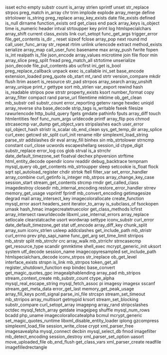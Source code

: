isset
echo
empty
substr
count
is_array
strlen
sprintf
unset
str_replace
strpos
preg_match
in_array
chr
trim
implode
explode
array_merge
define
strtolower
is_string
preg_replace
array_key_exists
date
file_exists
defined
is_null
dirname
function_exists
ord
get_class
end
pack
array_keys
is_object
time
is_numeric
header
intval
strtoupper
key
print
log
htmlspecialchars
array_shift
current
class_exists
link
curl_setopt
func_get_args
trigger_error
file_get_contents
is_dir
_
reset
sizeof
fclose
array_pop
next
round
md
call_user_func_array
str_repeat
rtrim
unlink
urlencode
extract
method_exists
serialize
array_map
call_user_func
basename
max
array_push
fwrite
fopen
is_int
realpath
is_file
json_encode
array_values
microtime
join
file
floor
min
array_slice
preg_split
fread
preg_match_all
strtotime
unserialize
json_decode
file_put_contents
abs
ucfirst
ini_get
is_bool
preg_replace_callback
unpack
exec
is_callable
ini_set
base_encode
extension_loaded
preg_quote
ob_start
mt_rand
strtr
version_compare
mkdir
flush
ltrim
assert
is_resource
str_pad
strrpos
array_search
array_unshift
array_unique
print_r
gettype
sort
mb_strlen
var_export
rewind
hash
is_readable
stripos
pow
strstr
property_exists
ksort
number_format
copy
array_filter
compact
rand
parse_url
filemtime
mktime
ob_get_clean
mb_substr
ceil
substr_count
error_reporting
getenv
range
hexdec
uniqid
array_reverse
sha
base_decode
strip_tags
is_writable
fseek
filesize
rawurlencode
http_build_query
fgets
gmdate
pathinfo
fputs
array_diff
touch
htmlentities
feof
func_num_args
urldecode
printf
array_flip
pos
chmod
strcasecmp
var_dump
get_object_vars
stripslashes
each
user_error
spl_object_hash
stristr
is_scalar
ob_end_clean
sys_get_temp_dir
array_splice
curl_exec
getcwd
str_split
curl_init
rename
nlbr
simplexml_load_string
parse_str
addslashes
dir
eval
array_fill
binhex
sin
mb_strtolower
strncmp
constant
curl_close
ucwords
escapeshellarg
session_id
ctype_digit
substr_replace
error_log
cos
glob
strval
is_a
strrchr
date_default_timezone_set
floatval
dechex
phpversion
strftime
html_entity_decode
opendir
iconv
readdir
debug_backtrace
tempnam
mysql_query
ob_get_contents
mb_strtoupper
sleep
setcookie
is_float
flock
sqrt
spl_autoload_register
chdir
strtok
ftell
filter_var
set_error_handler
array_combine
curl_getinfo
is_integer
mb_strpos
array_change_key_case
session_start
stream_get_contents
strcmp
rmdir
get_called_class
imagedestroy
closedir
mb_internal_encoding
restore_error_handler
strrev
memory_get_usage
vsprintf
fprintf
mb_convert_encoding
getimagesize
degrad
mail
array_intersect_key
imagecolorallocate
create_function
mysql_error
asort
headers_sent
iterator_to_array
is_subclass_of
fsockopen
umask
hash_hmac
imagecreatetruecolor
get_class_methods
lcfirst
array_intersect
rawurldecode
libxml_use_internal_errors
array_replace
setlocale
clearstatcache
usort
wordwrap
settype
iconv_substr
curl_error
date_default_timezone_get
stat
utf_encode
array_diff_key
chunk_split
array_sum
iconv_strlen
usleep
addcslashes
get_include_path
mb_stristr
curl_errno
prev
php_sapi_name
func_get_arg
set_time_limit
strripos
mb_strstr
split
mb_strrchr
crc
array_walk
mb_strrichr
strncasecmp
get_resource_type
scandir
gmmktime
shell_exec
mcrypt_generic_init
uksort
system
utf_decode
session_name
imagecopyresampled
set_include_path
htmlspecialchars_decode
iconv_strpos
str_ireplace
ob_get_level
interface_exists
strspn
is_link
mb_strrpos
token_get_all
register_shutdown_function
exp
bindec
base_convert
get_magic_quotes_gpc
imagealphablending
array_pad
mb_stripos
stream_context_create
mb_substr_count
ctype_alpha
mysql_real_escape_string
mysql_fetch_assoc
pi
imagesy
imagesx
sscanf
stream_get_meta_data
error_get_last
memory_get_peak_usage
array_fill_keys
pcntl_signal
parse_ini_file
strcspn
stream_set_timeout
mb_strripos
array_multisort
getmypid
krsort
stream_set_blocking
substr_compare
curl_setopt_array
imagepng
array_rand
stripcslashes
octdec
mysql_fetch_array
getdate
imagejpeg
shuffle
mysql_num_rows
bcadd
php_uname
imagecolorallocatealpha
bcmul
mcrypt_generic
set_magic_quotes_runtime
libxml_disable_entity_loader
iplong
gzcompress
simplexml_load_file
session_write_close
crypt
xml_parser_free
imagesavealpha
mysql_connect
decbin
mysql_select_db
fmod
imagefilter
mb_detect_encoding
session_destroy
xml_parser_set_option
uasort
move_uploaded_file
ob_end_flush
get_class_vars
xml_parser_create
readfile
imagefilledrectangle
